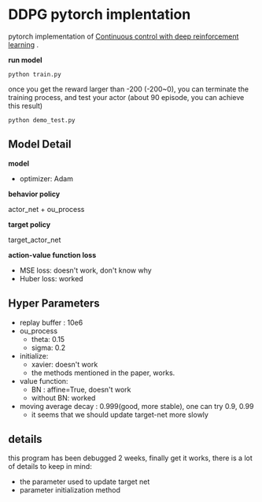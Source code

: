 # DDPG pytorch implentation

pytorch implementation of [Continuous control with deep reinforcement learning](https://arxiv.org/pdf/1509.02971.pdf) .

**run model**

```shell
python train.py
```

once you get the reward larger than -200 (-200~0), you can terminate the training process, and test your actor
(about 90 episode, you can achieve this result)
```shell
python demo_test.py
```

## Model Detail

**model**


* optimizer: Adam

**behavior policy**

actor_net + ou_process

**target policy**

target_actor_net

**action-value function loss**

* MSE loss: doesn't work, don't know why
* Huber loss: worked


## Hyper Parameters

* replay buffer : 10e6
* ou_process
    * theta: 0.15
    * sigma: 0.2
* initialize:
    * xavier: doesn't work
    * the methods mentioned in the paper, works.
* value function:
    * BN : affine=True, doesn't work
    * without BN: worked
* moving average decay : 0.999(good, more stable), one can try 0.9, 0.99
    * it seems that we should update target-net more slowly

## details
this program has been debugged 2 weeks, finally get it works, there is a lot of details to keep in mind:

* the parameter used to update target net
* parameter initialization method

